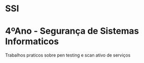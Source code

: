 # SSI
# 4ºAno - Segurança de Sistemas Informaticos 
Trabalhos praticos sobre pen testing e scan ativo de serviços  
